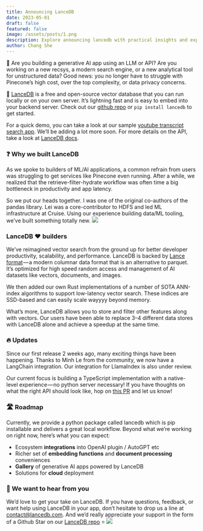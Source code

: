 ```yaml
---
title: Announcing LanceDB
date: 2023-05-01
draft: false
featured: false
image: /assets/posts/1.png
description: Explore announcing lancedb with practical insights and expert guidance from the LanceDB team.
author: Chang She
---
```

🙋 Are you building a generative AI app using an LLM or API? Are you working on a new recsys, a modern search engine, or a new analytical tool for unstructured data? Good news: you no longer have to struggle with Pinecone’s high cost, over the top complexity, or data privacy concerns.

🚀 [LanceDB](https://lancedb.com/) is a free and open-source vector database that you can run locally or on your own server. It’s lightning fast and is easy to embed into your backend server. Check out our [github repo](https://github.com/lancedb/lancedb) or `pip install lancedb` to get started.

For a quick demo, you can take a look at our sample [youtube transcript search app](https://github.com/lancedb/lancedb/blob/main/docs/src/notebooks/youtube_transcript_search.ipynb). We’ll be adding a lot more soon. For more details on the API, take a look at [LanceDB docs](https://lancedb.github.io/lancedb/).

### ❓ Why we built LanceDB

As we spoke to builders of ML/AI applications, a common refrain from users was struggling to get services like Pinecone even running. After a while, we realized that the retrieve-filter-hydrate workflow was often time a big bottleneck in productivity and app latency.

So we put our heads together. I was one of the original co-authors of the pandas library. Lei was a core-contributor to HDFS and led ML infrastructure at Cruise. Using our experience building data/ML tooling, we’ve built something totally new.
![](__GHOST_URL__/content/images/2024/02/1_tuJkPniCUTx9-sD1yLyDCg-1.png)
### LanceDB ❤️ builders

We’ve reimagined vector search from the ground up for better developer productivity, scalability, and performance. LanceDB is backed by [Lance format](https://github.com/eto-ai/lance) — a modern columnar data format that is an alternative to parquet. It’s optimized for high speed random access and management of AI datasets like vectors, documents, and images.

We then added our own Rust implementations of a number of SOTA ANN-index algorithms to support low-latency vector search. These indices are SSD-based and can easily scale wayyyy beyond memory.

What’s more, LanceDB allows you to store and filter other features along with vectors. Our users have been able to replace 3–4 different data stores with LanceDB alone and achieve a speedup at the same time.

### 🔥 Updates

Since our first release 2 weeks ago, many exciting things have been happening. Thanks to Minh Le from the community, we now have a LangChain integration. Our integration for LlamaIndex is also under review.

Our current focus is building a TypeScript implementation with a native-level experience — no python server necessary! If you have thoughts on what the right API should look like, hop on [this PR](https://github.com/lancedb/lancedb/pull/50) and let us know!

### 🛣️ Roadmap

Currently, we provide a python package called lancedb which is pip installable and delivers a great local workflow. Beyond what we’re working on right now, here’s what you can expect:

- Ecosystem **integrations** into OpenAI plugin / AutoGPT etc
- Richer set of **embedding functions** and **document processing** conveniences
- **Gallery** of generative AI apps powered by LanceDB
- Solutions for **cloud** deployment

### 🙏 We want to hear from you

We’d love to get your take on LanceDB. If you have questions, feedback, or want help using LanceDB in your app, don’t hesitate to drop us a line at [contact@lancedb.com](mailto:contact@lancedb.com). And we’d really appreciate your support in the form of a Github Star on our [LanceDB repo](https://github.com/lancedb/lancedb) ⭐
![](__GHOST_URL__/content/images/2024/02/1_tuJkPniCUTx9-sD1yLyDCg.png)
